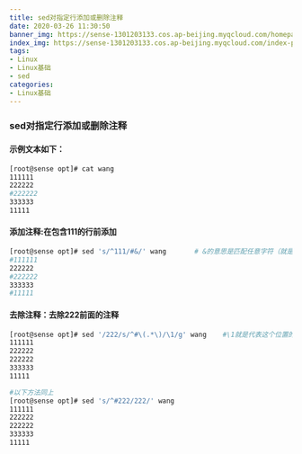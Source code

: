 ```yaml
---
title: sed对指定行添加或删除注释
date: 2020-03-26 11:30:50
banner_img: https://sense-1301203133.cos.ap-beijing.myqcloud.com/homepahe/%E6%96%87%E7%AB%A0-linux%E5%9F%BA%E7%A1%80-%E5%B7%A5%E4%BD%9C.jpg
index_img: https://sense-1301203133.cos.ap-beijing.myqcloud.com/index-page/%E9%9D%99%E5%9B%BE%20%2815%29.jpg
tags:
- Linux
- Linux基础
- sed
categories:
- Linux基础
---
```


### 	sed对指定行添加或删除注释


#### 示例文本如下：

```bash
[root@sense opt]# cat wang 
111111
222222
#222222
333333
11111
```

#### 添加注释:在包含111的行前添加

```bash
[root@sense opt]# sed 's/^111/#&/' wang 	  # &的意思是匹配任意字符（就是说未知数，啥都行）  这条命令是匹配111开头的
#111111
222222
#222222
333333
#11111
```

#### 去除注释：去除222前面的注释

```bash
[root@sense opt]# sed '/222/s/^#\(.*\)/\1/g' wang    #\1就是代表这个位置的内容，如果有第二个那么就\2就是代表第二个位置的内容
111111
222222
222222
333333
11111

#以下方法同上
[root@sense opt]# sed 's/^#222/222/' wang 
111111
222222
222222
333333
11111
```
